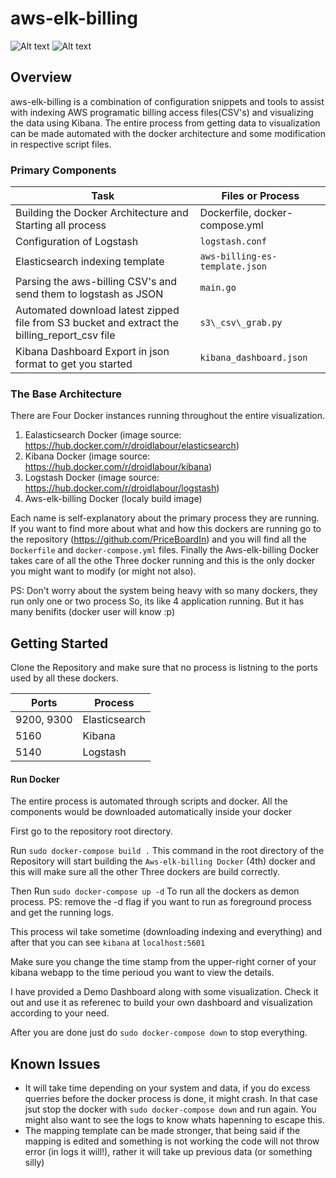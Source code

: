 # aws-elk-billing
![Alt text](../../Screenshots/kibana_dashboard1?raw=true "Overview")
![Alt text](../../Screenshots/kibana_dashboard2?raw=true "Overview")

## Overview
 
 aws-elk-billing is a combination of configuration snippets and tools to assist with indexing AWS programatic billing access files(CSV's) and visualizing the data using Kibana. The entire process from getting data to visualization can be made automated with the docker architecture and some modification in respective script files.

### Primary Components
Task | Files or Process
------------ | -------------
Building the Docker Architecture and Starting all process | Dockerfile, docker-compose.yml
Configuration of Logstash | `logstash.conf`
Elasticsearch indexing template | `aws-billing-es-template.json`
Parsing the aws-billing CSV's and send them to logstash as JSON | `main.go`
Automated download latest zipped file from S3 bucket and extract the billing\_report\_csv file | `s3\_csv\_grab.py`
Kibana Dashboard Export in json format to get you started| `kibana_dashboard.json`

### The Base Architecture
There are Four Docker instances running throughout the entire visualization. 

1. Ealasticsearch Docker (image source: https://hub.docker.com/r/droidlabour/elasticsearch)
2. Kibana Docker (image source: https://hub.docker.com/r/droidlabour/kibana)
3. Logstash Docker (image source: https://hub.docker.com/r/droidlabour/logstash)
4. Aws-elk-billing Docker (localy build  image)

Each name is self-explanatory about the primary process they are running. If you want to find more about what and how this dockers are running go to the repository (https://github.com/PriceBoardIn) and you will find all the `Dockerfile` and `docker-compose.yml` files. Finally the Aws-elk-billing Docker takes care of all the othe Three docker running and this is the only docker you might want to modify (or might not also).

PS: Don't worry about the system being heavy with so many dockers, they run only one or two process So, its like 4 application running. But it has many benifits (docker user will know :p)

## Getting Started
Clone the Repository and make sure that no process is listning to the ports used by all these dockers.

Ports | Process
------------ | -------------
9200, 9300 | Elasticsearch
5160 | Kibana
5140 | Logstash


#### Run Docker
The entire process is automated through scripts and docker. All the components would be downloaded automatically inside your docker

First go to the repository root directory.

Run `sudo docker-compose build .`
This command in the root directory of the Repository will start building the `Aws-elk-billing Docker` (4th) docker and this will make sure all the other Three dockers are build correctly.

Then Run `sudo docker-compose up -d`
To run all the dockers as demon process.
PS: remove the -d flag if you want to run as foreground process and get the running logs.

This process wil take sometime (downloading indexing and everything) and after that you can see `kibana` at `localhost:5601`

Make sure you change the time stamp from the upper-right corner of your kibana webapp to the time perioud you want to view the details.

I have provided a Demo Dashboard along with some visualization. Check it out and use it as referenec to build your own dashboard and visualization according to your need.

After you are done just do `sudo docker-compose down` to stop everything.

## Known Issues

* It will take time depending on your system and data, if you do excess querries before the docker process is done, it might crash. In that case jsut stop the docker with `sudo docker-compose down` and run again. You might also want to see the logs to know whats hapenning to escape this.
* The mapping template can be made stronger, that being said if the mapping is edited and something is not working the code will not throw error (in logs it will!), rather it will take up previous data (or something silly)
